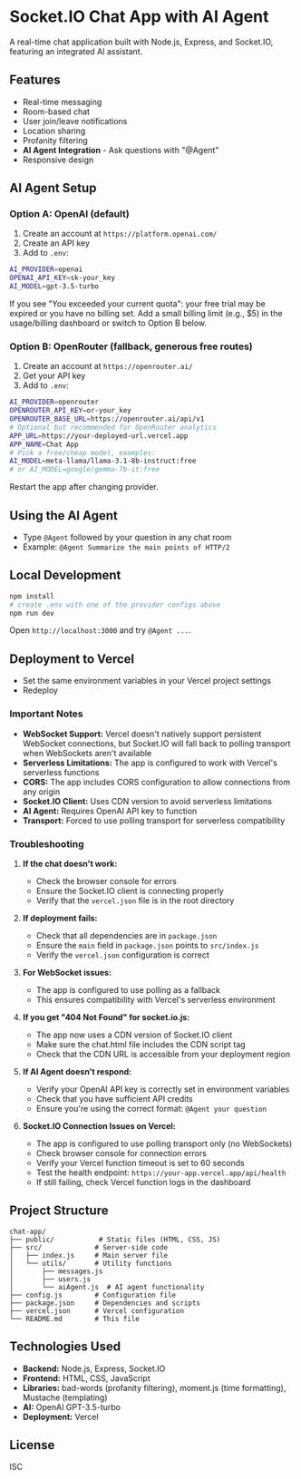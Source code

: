 # Socket.IO Chat App with AI Agent

A real-time chat application built with Node.js, Express, and Socket.IO, featuring an integrated AI assistant.

## Features

- Real-time messaging
- Room-based chat
- User join/leave notifications
- Location sharing
- Profanity filtering
- **AI Agent Integration** - Ask questions with "@Agent"
- Responsive design

## AI Agent Setup

### Option A: OpenAI (default)

1. Create an account at `https://platform.openai.com/`
2. Create an API key
3. Add to `.env`:
```bash
AI_PROVIDER=openai
OPENAI_API_KEY=sk-your_key
AI_MODEL=gpt-3.5-turbo
```

If you see "You exceeded your current quota": your free trial may be expired or you have no billing set. Add a small billing limit (e.g., $5) in the usage/billing dashboard or switch to Option B below.

### Option B: OpenRouter (fallback, generous free routes)

1. Create an account at `https://openrouter.ai/`
2. Get your API key
3. Add to `.env`:
```bash
AI_PROVIDER=openrouter
OPENROUTER_API_KEY=or-your_key
OPENROUTER_BASE_URL=https://openrouter.ai/api/v1
# Optional but recommended for OpenRouter analytics
APP_URL=https://your-deployed-url.vercel.app
APP_NAME=Chat App
# Pick a free/cheap model, examples:
AI_MODEL=meta-llama/llama-3.1-8b-instruct:free
# or AI_MODEL=google/gemma-7b-it:free
```

Restart the app after changing provider.

## Using the AI Agent

- Type `@Agent` followed by your question in any chat room
- Example: `@Agent Summarize the main points of HTTP/2`

## Local Development

```bash
npm install
# create .env with one of the provider configs above
npm run dev
```

Open `http://localhost:3000` and try `@Agent ...`.

## Deployment to Vercel

- Set the same environment variables in your Vercel project settings
- Redeploy

### Important Notes

- **WebSocket Support:** Vercel doesn't natively support persistent WebSocket connections, but Socket.IO will fall back to polling transport when WebSockets aren't available
- **Serverless Limitations:** The app is configured to work with Vercel's serverless functions
- **CORS:** The app includes CORS configuration to allow connections from any origin
- **Socket.IO Client:** Uses CDN version to avoid serverless limitations
- **AI Agent:** Requires OpenAI API key to function
- **Transport:** Forced to use polling transport for serverless compatibility

### Troubleshooting

1. **If the chat doesn't work:**
   - Check the browser console for errors
   - Ensure the Socket.IO client is connecting properly
   - Verify that the `vercel.json` file is in the root directory

2. **If deployment fails:**
   - Check that all dependencies are in `package.json`
   - Ensure the `main` field in `package.json` points to `src/index.js`
   - Verify the `vercel.json` configuration is correct

3. **For WebSocket issues:**
   - The app is configured to use polling as a fallback
   - This ensures compatibility with Vercel's serverless environment

4. **If you get "404 Not Found" for socket.io.js:**
   - The app now uses a CDN version of Socket.IO client
   - Make sure the chat.html file includes the CDN script tag
   - Check that the CDN URL is accessible from your deployment region

5. **If AI Agent doesn't respond:**
   - Verify your OpenAI API key is correctly set in environment variables
   - Check that you have sufficient API credits
   - Ensure you're using the correct format: `@Agent your question`

6. **Socket.IO Connection Issues on Vercel:**
   - The app is configured to use polling transport only (no WebSockets)
   - Check browser console for connection errors
   - Verify your Vercel function timeout is set to 60 seconds
   - Test the health endpoint: `https://your-app.vercel.app/api/health`
   - If still failing, check Vercel function logs in the dashboard

## Project Structure

```
chat-app/
├── public/           # Static files (HTML, CSS, JS)
├── src/             # Server-side code
│   ├── index.js     # Main server file
│   └── utils/       # Utility functions
│       ├── messages.js
│       ├── users.js
│       └── aiAgent.js  # AI agent functionality
├── config.js        # Configuration file
├── package.json     # Dependencies and scripts
├── vercel.json      # Vercel configuration
└── README.md        # This file
```

## Technologies Used

- **Backend:** Node.js, Express, Socket.IO
- **Frontend:** HTML, CSS, JavaScript
- **Libraries:** bad-words (profanity filtering), moment.js (time formatting), Mustache (templating)
- **AI:** OpenAI GPT-3.5-turbo
- **Deployment:** Vercel

## License

ISC 